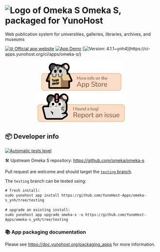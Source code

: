 <!--
N.B.: This README was automatically generated by <https://github.com/YunoHost/apps_tools/blob/main/readme_generator>
It shall NOT be edited by hand.
-->

<h1>
  <img src="https://raw.githubusercontent.com/YunoHost/apps/main/logos/omeka-s.png" width="32px" alt="Logo of Omeka S">
  Omeka S, packaged for YunoHost
</h1>

Web publication system for universities, galleries, libraries, archives, and museums

[![🌐 Official app website](https://img.shields.io/badge/Official_app_website-darkgreen?style=for-the-badge)](https://omeka.org/s/)
[![App Demo](https://img.shields.io/badge/App_Demo-blue?style=for-the-badge)](https://omeka.org/s/download/#sandbox)
[![Version: 4.1.1~ynh4](https://img.shields.io/badge/Version-4.1.1~ynh4-rgba(0,150,0,1)?style=for-the-badge)](https://ci-apps.yunohost.org/ci/apps/omeka-s/)

<div align="center">
<a href="https://apps.yunohost.org/app/omeka-s"><img height="100px" src="https://github.com/YunoHost/yunohost-artwork/raw/refs/heads/main/badges/neopossum-badges/badge_more_info_on_the_appstore.svg"/></a>
<a href="https://github.com/YunoHost-Apps/omeka-s_ynh/issues"><img height="100px" src="https://github.com/YunoHost/yunohost-artwork/raw/refs/heads/main/badges/neopossum-badges/badge_report_an_issue.svg"/></a>
</div>

## 📦 Developer info

[![Automatic tests level](https://apps.yunohost.org/badge/cilevel/omeka-s)](https://ci-apps.yunohost.org/ci/apps/omeka-s/)

🛠️ Upstream Omeka S repository: <https://github.com/omeka/omeka-s>

Pull request are welcome and should target the [`testing` branch](https://github.com/YunoHost-Apps/omeka-s_ynh/tree/testing).

The `testing` branch can be tested using:
```
# fresh install:
sudo yunohost app install https://github.com/YunoHost-Apps/omeka-s_ynh/tree/testing

# upgrade an existing install:
sudo yunohost app upgrade omeka-s -u https://github.com/YunoHost-Apps/omeka-s_ynh/tree/testing
```

### 📚 App packaging documentation

Please see <https://doc.yunohost.org/packaging_apps> for more information.